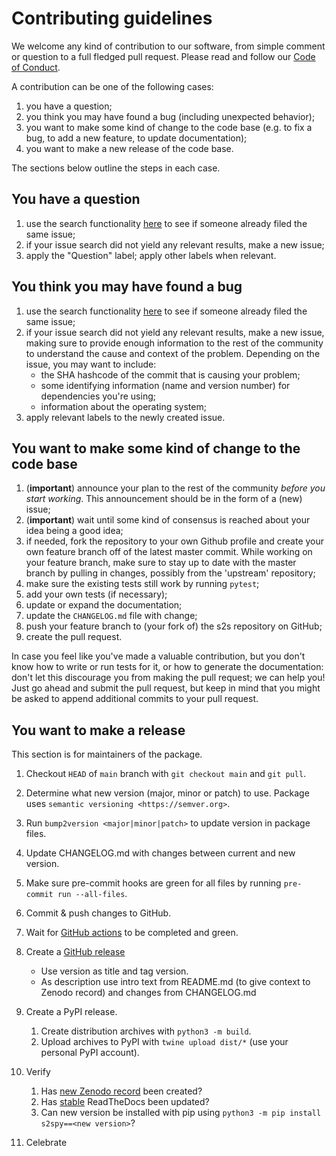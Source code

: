# Contributing guidelines

We welcome any kind of contribution to our software, from simple comment or question to a full fledged pull request. Please read and follow our [Code of Conduct](CODE_OF_CONDUCT.md).

A contribution can be one of the following cases:

1. you have a question;
1. you think you may have found a bug (including unexpected behavior);
1. you want to make some kind of change to the code base (e.g. to fix a bug, to add a new feature, to update documentation);
1. you want to make a new release of the code base.

The sections below outline the steps in each case.

## You have a question

1. use the search functionality [here](https://github.com/AI4S2S/ai4s2s/issues) to see if someone already filed the same issue;
2. if your issue search did not yield any relevant results, make a new issue;
3. apply the "Question" label; apply other labels when relevant.

## You think you may have found a bug

1. use the search functionality [here](https://github.com/AI4S2S/ai4s2s/issues) to see if someone already filed the same issue;
1. if your issue search did not yield any relevant results, make a new issue, making sure to provide enough information to the rest of the community to understand the cause and context of the problem. Depending on the issue, you may want to include:
    - the SHA hashcode of the commit that is causing your problem;
    - some identifying information (name and version number) for dependencies you're using;
    - information about the operating system;
1. apply relevant labels to the newly created issue.

## You want to make some kind of change to the code base

1. (**important**) announce your plan to the rest of the community *before you start working*. This announcement should be in the form of a (new) issue;
1. (**important**) wait until some kind of consensus is reached about your idea being a good idea;
1. if needed, fork the repository to your own Github profile and create your own feature branch off of the latest master commit. While working on your feature branch, make sure to stay up to date with the master branch by pulling in changes, possibly from the 'upstream' repository;
1. make sure the existing tests still work by running ``pytest``;
1. add your own tests (if necessary);
1. update or expand the documentation;
1. update the `CHANGELOG.md` file with change;
1. push your feature branch to (your fork of) the s2s repository on GitHub;
1. create the pull request.

In case you feel like you've made a valuable contribution, but you don't know how to write or run tests for it, or how to generate the documentation: don't let this discourage you from making the pull request; we can help you! Just go ahead and submit the pull request, but keep in mind that you might be asked to append additional commits to your pull request.

## You want to make a release
This section is for maintainers of the package.

1. Checkout ``HEAD`` of ``main`` branch with ``git checkout main`` and ``git pull``.
2. Determine what new version (major, minor or patch) to use. Package uses `semantic versioning <https://semver.org>`.
3. Run ``bump2version <major|minor|patch>`` to update version in package files.
4. Update CHANGELOG.md with changes between current and new version.
5. Make sure pre-commit hooks are green for all files by running ``pre-commit run --all-files``.
6. Commit & push changes to GitHub.
7. Wait for [GitHub
    actions](https://github.com/AI4S2S/s2spy/actions?query=branch%3Amain+)
    to be completed and green.

8. Create a [GitHub release](https://github.com/AI4S2S/s2spy/releases/new)

    - Use version as title and tag version.
    - As description use intro text from README.md (to give context to
        Zenodo record) and changes from CHANGELOG.md

9. Create a PyPI release.

    1. Create distribution archives with `python3 -m build`.
    2. Upload archives to PyPI with `twine upload dist/*` (use your
        personal PyPI account).

10. Verify

    1. Has [new Zenodo record](https://zenodo.org/search?page=1&size=20&q=s2spy) been created?
    2. Has [stable](https://ai4s2s.readthedocs.io/en/stable/) ReadTheDocs been updated?
    3. Can new version be installed with pip using
        `python3 -m pip install s2spy==<new version>`?

11. Celebrate